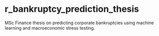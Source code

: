 # r_bankruptcy_prediction_thesis
MSc Finance thesis on predicting corporate bankruptcies using machine learning and macroeconomic stress testing.
